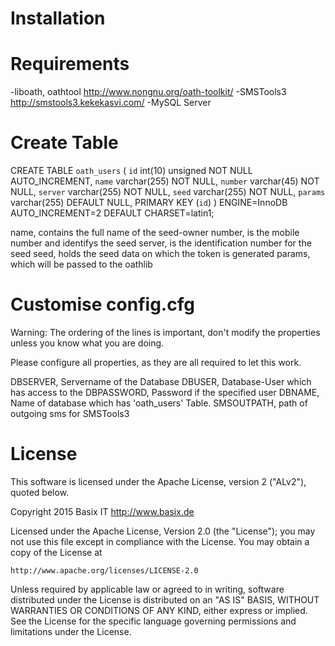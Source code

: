 Installation
======

Requirements
======

-liboath, oathtool http://www.nongnu.org/oath-toolkit/
-SMSTools3 http://smstools3.kekekasvi.com/
-MySQL Server


Create Table
======

CREATE TABLE  `oath_users` (
  `id` int(10) unsigned NOT NULL AUTO_INCREMENT,
  `name` varchar(255) NOT NULL,
  `number` varchar(45) NOT NULL,
  `server` varchar(255) NOT NULL,
  `seed` varchar(255) NOT NULL,
  `params` varchar(255) DEFAULT NULL,
  PRIMARY KEY (`id`)
) ENGINE=InnoDB AUTO_INCREMENT=2 DEFAULT CHARSET=latin1;

name, contains the full name of the seed-owner
number, is the mobile number and identifys the seed
server, is the identification number for the seed
seed, holds the seed data on which the token is generated
params, which will be passed to the oathlib


Customise config.cfg
======

Warning: The ordering of the lines is important, don't modify the properties unless you know what you are doing.

Please configure all properties, as they are all required to let this work.

DBSERVER, Servername of the Database
DBUSER, Database-User which has access to the 
DBPASSWORD, Password if the specified user
DBNAME, Name of database which has 'oath_users' Table.
SMSOUTPATH, path of outgoing sms for SMSTools3

License
======

This software is licensed under the Apache License, version 2 ("ALv2"), quoted below.

Copyright 2015 Basix IT <http://www.basix.de>

Licensed under the Apache License, Version 2.0 (the "License"); you may not
use this file except in compliance with the License. You may obtain a copy of
the License at

    http://www.apache.org/licenses/LICENSE-2.0

Unless required by applicable law or agreed to in writing, software
distributed under the License is distributed on an "AS IS" BASIS, WITHOUT
WARRANTIES OR CONDITIONS OF ANY KIND, either express or implied. See the
License for the specific language governing permissions and limitations under
the License.
